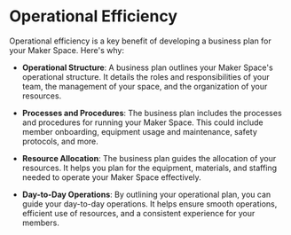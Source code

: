 # Operational Efficiency

Operational efficiency is a key benefit of developing a business plan for your Maker Space. Here's why:

- **Operational Structure**: A business plan outlines your Maker Space's operational structure. It details the roles and responsibilities of your team, the management of your space, and the organization of your resources.

- **Processes and Procedures**: The business plan includes the processes and procedures for running your Maker Space. This could include member onboarding, equipment usage and maintenance, safety protocols, and more.

- **Resource Allocation**: The business plan guides the allocation of your resources. It helps you plan for the equipment, materials, and staffing needed to operate your Maker Space effectively.

- **Day-to-Day Operations**: By outlining your operational plan, you can guide your day-to-day operations. It helps ensure smooth operations, efficient use of resources, and a consistent experience for your members.
